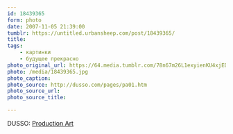```yaml
---
id: 18439365
form: photo
date: 2007-11-05 21:39:00
tumblr: https://untitled.urbansheep.com/post/18439365/
title:
tags:
    - картинки
    - будущее прекрасно
photo_original_url: https://64.media.tumblr.com/78n67m26L1exyienKU4xjEDn_1280.jpg
photo: /media/18439365.jpg
photo_caption: 
photo_source: http://dusso.com/pages/pa01.htm
photo_source_url:
photo_source_title:

---
```


<p>DUSSO: <a href="http://dusso.com/pages/pa01.htm">Production Art</a></p>
